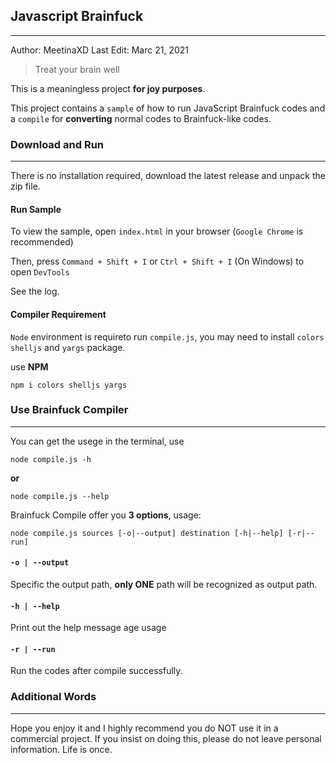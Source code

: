 ## Javascript Brainfuck
---
Author: MeetinaXD
Last Edit: Marc 21, 2021

> Treat your brain well

This is a meaningless project **for joy purposes**.

This project contains a `sample` of how to run JavaScript Brainfuck codes and a `compile` for **converting** normal codes to Brainfuck-like codes.

### Download and Run
---
There is no installation required, download the latest release and unpack the zip file.

#### Run Sample
To view the sample, open `index.html` in your browser (`Google Chrome` is recommended)

Then, press `Command + Shift + I` or `Ctrl + Shift + I` (On Windows) to open `DevTools`

See the log.

#### Compiler Requirement

`Node` environment is requireto run `compile.js`, you may need to install `colors` `shelljs` and `yargs` package.

use **NPM**
```shell
npm i colors shelljs yargs
```

### Use Brainfuck Compiler
---
You can get the usege in the terminal, use
```shell
node compile.js -h
```
**or**
```shell
node compile.js --help
```

Brainfuck Compile offer you **3 options**, usage:
```shell
node compile.js sources [-o|--output] destination [-h|--help] [-r|--run]
```

#### `-o | --output`
Specific the output path, **only ONE** path will be recognized as output path.

#### `-h | --help`
Print out the help message age usage

#### `-r | --run`
Run the codes after compile successfully.

### Additional Words
---
Hope you enjoy it and I highly recommend you do NOT use it in a commercial project.
If you insist on doing this, please do not leave personal information.
Life is once.